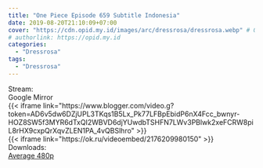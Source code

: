 ```yaml
---
title: "One Piece Episode 659 Subtitle Indonesia"
date: 2019-08-20T21:10:09+07:00
cover: "https://cdn.opid.my.id/images/arc/dressrosa/dressrosa.webp" # Optional, cover
# authorlink: https://opid.my.id
categories:
  - "Dressrosa"
tags:
  - "Dressrosa"
---
```

<div class="ui menu violet borderless inverted">
  <div class="header item active">
        Stream:
    </div>
  <a class="active item" data-tab="google">
    <i class="google drive icon"></i> Google
  </a>
  <a class="item nounderline" data-tab="mirror">
    <i class="odnoklassniki icon"></i> Mirror
  </a>
</div>
<div class="ui bottom attached tab segment active" style="border:0 !important;" data-tab="google">
{{< iframe link="https://www.blogger.com/video.g?token=AD6v5dw6DZjUPL3TKqs1B5Lx_Pk77LFBpEbidP6nX4Fcc_bwnyr-HOZ8SW5f3MYR6dTxQI2WBVD6djYUwdbTSHFN7LWv3PBlwk2xeFCRW8piL8rHX9cxpQrXqvZLEN1PA_4vQBSlhro" >}}
</div>
<div class="ui bottom attached tab segment" style="border:0 !important;" data-tab="mirror">
{{< iframe link="https://ok.ru/videoembed/2176209980150" >}}
</div>
<div class="ui menu violet borderless inverted">
  <div class="header item active">
        Downloads:
    </div>
  <a class="item nounderline" href="https://ouo.io/0c8wRh" target="_blank" rel="dofollow"><i class="google drive icon"></i>
    Average 480p</a>
</div>